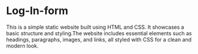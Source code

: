 # Log-In-form
This is a simple static website built using HTML and CSS. It showcases a basic structure and styling.The website includes essential elements such as headings, paragraphs, images, and links, all styled with CSS for a clean and modern look.

